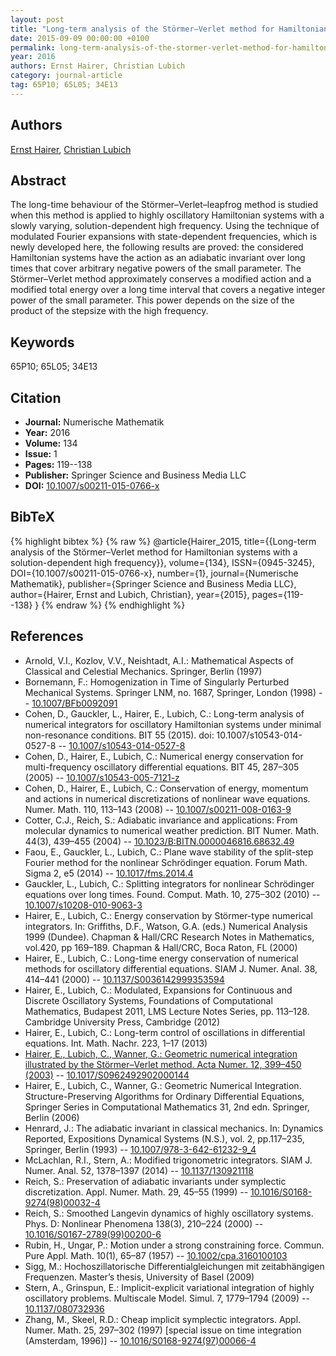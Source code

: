 ```yaml
---
layout: post
title: "Long-term analysis of the Störmer–Verlet method for Hamiltonian systems with a solution-dependent high frequency"
date: 2015-09-09 00:00:00 +0100
permalink: long-term-analysis-of-the-stormer-verlet-method-for-hamiltonian-systems-with-a-solution-dependent-high-frequency
year: 2016
authors: Ernst Hairer, Christian Lubich
category: journal-article
tag: 65P10; 65L05; 34E13
---
```

 
## Authors
[Ernst Hairer](authors/ernst-hairer), [Christian Lubich](authors/christian-lubich)
 
## Abstract
The long-time behaviour of the Störmer–Verlet–leapfrog method is studied when this method is applied to highly oscillatory Hamiltonian systems with a slowly varying, solution-dependent high frequency. Using the technique of modulated Fourier expansions with state-dependent frequencies, which is newly developed here, the following results are proved: the considered Hamiltonian systems have the action as an adiabatic invariant over long times that cover arbitrary negative powers of the small parameter. The Störmer–Verlet method approximately conserves a modified action and a modified total energy over a long time interval that covers a negative integer power of the small parameter. This power depends on the size of the product of the stepsize with the high frequency.
 
## Keywords
65P10; 65L05; 34E13
 
## Citation
- **Journal:** Numerische Mathematik
- **Year:** 2016
- **Volume:** 134
- **Issue:** 1
- **Pages:** 119--138
- **Publisher:** Springer Science and Business Media LLC
- **DOI:** [10.1007/s00211-015-0766-x](https://doi.org/10.1007/s00211-015-0766-x)
 
## BibTeX
{% highlight bibtex %}
{% raw %}
@article{Hairer_2015,
  title={{Long-term analysis of the Störmer–Verlet method for Hamiltonian systems with a solution-dependent high frequency}},
  volume={134},
  ISSN={0945-3245},
  DOI={10.1007/s00211-015-0766-x},
  number={1},
  journal={Numerische Mathematik},
  publisher={Springer Science and Business Media LLC},
  author={Hairer, Ernst and Lubich, Christian},
  year={2015},
  pages={119--138}
}
{% endraw %}
{% endhighlight %}
 
## References
- Arnold, V.I., Kozlov, V.V., Neishtadt, A.I.: Mathematical Aspects of Classical and Celestial Mechanics. Springer, Berlin (1997)
- Bornemann, F.: Homogenization in Time of Singularly Perturbed Mechanical Systems. Springer LNM, no. 1687, Springer, London (1998) -- [10.1007/BFb0092091](https://doi.org/10.1007/BFb0092091)
- Cohen, D., Gauckler, L., Hairer, E., Lubich, C.: Long-term analysis of numerical integrators for oscillatory Hamiltonian systems under minimal non-resonance conditions. BIT 55 (2015). doi: 10.1007/s10543-014-0527-8 -- [10.1007/s10543-014-0527-8](https://doi.org/10.1007/s10543-014-0527-8)
- Cohen, D., Hairer, E., Lubich, C.: Numerical energy conservation for multi-frequency oscillatory differential equations. BIT 45, 287–305 (2005) -- [10.1007/s10543-005-7121-z](https://doi.org/10.1007/s10543-005-7121-z)
- Cohen, D., Hairer, E., Lubich, C.: Conservation of energy, momentum and actions in numerical discretizations of nonlinear wave equations. Numer. Math. 110, 113–143 (2008) -- [10.1007/s00211-008-0163-9](https://doi.org/10.1007/s00211-008-0163-9)
- Cotter, C.J., Reich, S.: Adiabatic invariance and applications: From molecular dynamics to numerical weather prediction. BIT Numer. Math. 44(3), 439–455 (2004) -- [10.1023/B:BITN.0000046816.68632.49](https://doi.org/10.1023/B:BITN.0000046816.68632.49)
- Faou, E., Gauckler, L., Lubich, C.: Plane wave stability of the split-step Fourier method for the nonlinear Schrödinger equation. Forum Math. Sigma 2, e5 (2014) -- [10.1017/fms.2014.4](https://doi.org/10.1017/fms.2014.4)
- Gauckler, L., Lubich, C.: Splitting integrators for nonlinear Schrödinger equations over long times. Found. Comput. Math. 10, 275–302 (2010) -- [10.1007/s10208-010-9063-3](https://doi.org/10.1007/s10208-010-9063-3)
- Hairer, E., Lubich, C.: Energy conservation by Störmer-type numerical integrators. In: Griffiths, D.F., Watson, G.A. (eds.) Numerical Analysis 1999 (Dundee). Chapman & Hall/CRC Research Notes in Mathematics, vol.420, pp 169–189. Chapman & Hall/CRC, Boca Raton, FL (2000)
- Hairer, E., Lubich, C.: Long-time energy conservation of numerical methods for oscillatory differential equations. SIAM J. Numer. Anal. 38, 414–441 (2000) -- [10.1137/S0036142999353594](https://doi.org/10.1137/S0036142999353594)
- Hairer, E., Lubich, C.: Modulated, Expansions for Continuous and Discrete Oscillatory Systems, Foundations of Computational Mathematics, Budapest 2011, LMS Lecture Notes Series, pp. 113–128. Cambridge University Press, Cambridge (2012)
- Hairer, E., Lubich, C.: Long-term control of oscillations in differential equations. Int. Math. Nachr. 223, 1–17 (2013)
- [Hairer, E., Lubich, C., Wanner, G.: Geometric numerical integration illustrated by the Störmer–Verlet method. Acta Numer. 12, 399–450 (2003)](geometric-numerical-integration-illustrated-by-the-stormer-verlet-method) -- [10.1017/S0962492902000144](https://doi.org/10.1017/S0962492902000144)
- Hairer, E., Lubich, C., Wanner, G.: Geometric Numerical Integration. Structure-Preserving Algorithms for Ordinary Differential Equations, Springer Series in Computational Mathematics 31, 2nd edn. Springer, Berlin (2006)
- Henrard, J.: The adiabatic invariant in classical mechanics. In: Dynamics Reported, Expositions Dynamical Systems (N.S.), vol. 2, pp.117–235, Springer, Berlin (1993) -- [10.1007/978-3-642-61232-9_4](https://doi.org/10.1007/978-3-642-61232-9_4)
- McLachlan, R.I., Stern, A.: Modified trigonometric integrators. SIAM J. Numer. Anal. 52, 1378–1397 (2014) -- [10.1137/130921118](https://doi.org/10.1137/130921118)
- Reich, S.: Preservation of adiabatic invariants under symplectic discretization. Appl. Numer. Math. 29, 45–55 (1999) -- [10.1016/S0168-9274(98)00032-4](https://doi.org/10.1016/S0168-9274(98)00032-4)
- Reich, S.: Smoothed Langevin dynamics of highly oscillatory systems. Phys. D: Nonlinear Phenomena 138(3), 210–224 (2000) -- [10.1016/S0167-2789(99)00200-6](https://doi.org/10.1016/S0167-2789(99)00200-6)
- Rubin, H., Ungar, P.: Motion under a strong constraining force. Commun. Pure Appl. Math. 10(1), 65–87 (1957) -- [10.1002/cpa.3160100103](https://doi.org/10.1002/cpa.3160100103)
- Sigg, M.: Hochoszillatorische Differentialgleichungen mit zeitabhängigen Frequenzen. Master’s thesis, University of Basel (2009)
- Stern, A., Grinspun, E.: Implicit-explicit variational integration of highly oscillatory problems. Multiscale Model. Simul. 7, 1779–1794 (2009) -- [10.1137/080732936](https://doi.org/10.1137/080732936)
- Zhang, M., Skeel, R.D.: Cheap implicit symplectic integrators. Appl. Numer. Math. 25, 297–302 (1997) [special issue on time integration (Amsterdam, 1996)] -- [10.1016/S0168-9274(97)00066-4](https://doi.org/10.1016/S0168-9274(97)00066-4)

